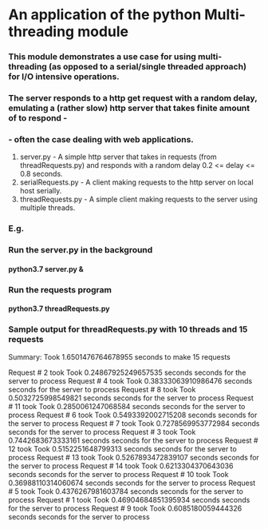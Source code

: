 # An application of the python Multi-threading module

### This module demonstrates a use case for using multi-threading (as opposed to a serial/single threaded approach) for I/O intensive operations.
### The server responds to a http get request with a random delay, emulating a (rather slow) http server that takes finite amount of to respond -
### - often the case dealing with web applications.

1. server.py         - A simple http server that takes in requests (from threadRequests.py) and responds with a random delay 0.2 <= delay <= 0.8 seconds.
2. serialRequests.py - A client making requests to the http server on local host serially.
3. threadRequests.py - A simple client making requests to the server using multiple threads.

### E.g.
### Run the server.py in the background
#### python3.7 server.py &
### Run the requests program
#### python3.7 threadRequests.py

### Sample output for threadRequests.py with 10 threads and 15 requests
Summary:
Took 1.6501476764678955 seconds to make 15 requests

Request # 2 took Took 0.24867925249657535 seconds seconds for the server to process
Request # 4 took Took 0.38333063910986476 seconds seconds for the server to process
Request # 8 took Took 0.5032725998549821 seconds seconds for the server to process
Request # 11 took Took 0.2850061247068584 seconds seconds for the server to process
Request # 6 took Took 0.5493392002715208 seconds seconds for the server to process
Request # 7 took Took 0.7278569953772984 seconds seconds for the server to process
Request # 3 took Took 0.7442683673333161 seconds seconds for the server to process
Request # 12 took Took 0.5152251648799313 seconds seconds for the server to process
Request # 13 took Took 0.5267893472839107 seconds seconds for the server to process
Request # 14 took Took 0.6213304370643036 seconds seconds for the server to process
Request # 10 took Took 0.36988110314060674 seconds seconds for the server to process
Request # 5 took Took 0.4376267981603784 seconds seconds for the server to process
Request # 1 took Took 0.46904684851395934 seconds seconds for the server to process
Request # 9 took Took 0.6085180059444326 seconds seconds for the server to process
